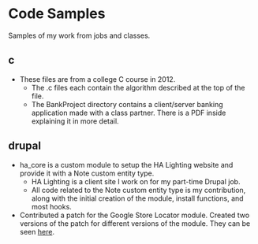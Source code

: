 # Code Samples
Samples of my work from jobs and classes.
## c
- These files are from a college C course in 2012.
  - The .c files each contain the algorithm described at the top of the file.
  - The BankProject directory contains a client/server banking application made with a class partner. There is a PDF inside explaining it in more detail.

## drupal
- ha_core is a custom module to setup the HA Lighting website and provide it with a Note custom entity type.
  - HA Lighting is a client site I work on for my part-time Drupal job.
  - All code related to the Note custom entity type is my contribution, along with the initial creation of the module, install functions, and most hooks.
- Contributed a patch for the Google Store Locator module. Created two versions of the patch for different versions of the module. They can be seen [here](https://www.drupal.org/node/2640696).
